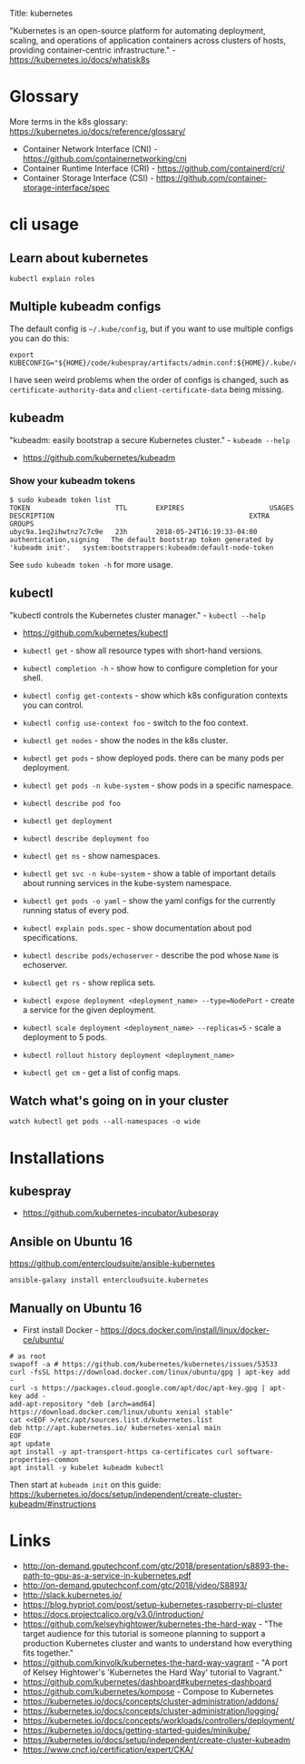 Title: kubernetes

"Kubernetes is an open-source platform for automating deployment, scaling, and operations of application containers across clusters of hosts, providing container-centric infrastructure." - <https://kubernetes.io/docs/whatisk8s>

# Glossary

More terms in the k8s glossary: <https://kubernetes.io/docs/reference/glossary/>

- Container Network Interface (CNI) - https://github.com/containernetworking/cni
- Container Runtime Interface (CRI) - https://github.com/containerd/cri/
- Container Storage Interface (CSI) - https://github.com/container-storage-interface/spec

# cli usage

## Learn about kubernetes

```
kubectl explain roles
```

## Multiple kubeadm configs

The default config is `~/.kube/config`, but if you want to use multiple configs you can do this:

```
export KUBECONFIG="${HOME}/code/kubespray/artifacts/admin.conf:${HOME}/.kube/config"
```

I have seen weird problems when the order of configs is changed, such as `certificate-authority-data` and `client-certificate-data` being missing.

## kubeadm

"kubeadm: easily bootstrap a secure Kubernetes cluster." - `kubeadm --help`

- <https://github.com/kubernetes/kubeadm>

### Show your kubeadm tokens

```
$ sudo kubeadm token list
TOKEN                     TTL       EXPIRES                     USAGES                   DESCRIPTION                                                EXTRA GROUPS
ubyc9a.1eq2ihwtnz7c7c9e   23h       2018-05-24T16:19:33-04:00   authentication,signing   The default bootstrap token generated by 'kubeadm init'.   system:bootstrappers:kubeadm:default-node-token
```

See `sudo kubeadm token -h` for more usage.

## kubectl

"kubectl controls the Kubernetes cluster manager." - `kubectl --help`

- <https://github.com/kubernetes/kubectl>

- `kubectl get` - show all resource types with short-hand versions.
- `kubectl completion -h` - show how to configure completion for your shell.
- `kubectl config get-contexts` - show which k8s configuration contexts you can control.
- `kubectl config use-context foo` - switch to the foo context.
- `kubectl get nodes` - show the nodes in the k8s cluster.
- `kubectl get pods` - show deployed pods. there can be many pods per deployment.
- `kubectl get pods -n kube-system` - show pods in a specific namespace.
- `kubectl describe pod foo`
- `kubectl get deployment`
- `kubectl describe deployment foo`
- `kubectl get ns` - show namespaces.
- `kubectl get svc -n kube-system` - show a table of important details about running services in the kube-system namespace.
- `kubectl get pods -o yaml` - show the yaml configs for the currently running status of every pod.
- `kubectl explain pods.spec` - show documentation about pod specifications.
- `kubectl describe pods/echoserver` - describe the pod whose `Name` is echoserver.
- `kubectl get rs` - show replica sets.
- `kubectl expose deployment <deployment_name> --type=NodePort` - create a service for the given deployment.
- `kubectl scale deployment <deployment_name> --replicas=5` - scale a deployment to 5 pods.
- `kubectl rollout history deployment <deployment_name>`
- `kubectl get cm` - get a list of config maps.


## Watch what's going on in your cluster

```
watch kubectl get pods --all-namespaces -o wide
```

# Installations

## kubespray

- <https://github.com/kubernetes-incubator/kubespray>

## Ansible on Ubuntu 16

<https://github.com/entercloudsuite/ansible-kubernetes>

```
ansible-galaxy install entercloudsuite.kubernetes
```

## Manually on Ubuntu 16


- First install Docker - <https://docs.docker.com/install/linux/docker-ce/ubuntu/>

```
# as root
swapoff -a # https://github.com/kubernetes/kubernetes/issues/53533
curl -fsSL https://download.docker.com/linux/ubuntu/gpg | apt-key add -
curl -s https://packages.cloud.google.com/apt/doc/apt-key.gpg | apt-key add -
add-apt-repository "deb [arch=amd64] https://download.docker.com/linux/ubuntu xenial stable"
cat <<EOF >/etc/apt/sources.list.d/kubernetes.list
deb http://apt.kubernetes.io/ kubernetes-xenial main
EOF
apt update
apt install -y apt-transport-https ca-certificates curl software-properties-common
apt install -y kubelet kubeadm kubectl
```

Then start at `kubeadm init` on this guide: <https://kubernetes.io/docs/setup/independent/create-cluster-kubeadm/#instructions>

# Links

- <http://on-demand.gputechconf.com/gtc/2018/presentation/s8893-the-path-to-gpu-as-a-service-in-kubernetes.pdf>
- <http://on-demand.gputechconf.com/gtc/2018/video/S8893/>
- <http://slack.kubernetes.io/>
- <https://blog.hypriot.com/post/setup-kubernetes-raspberry-pi-cluster>
- <https://docs.projectcalico.org/v3.0/introduction/>
- <https://github.com/kelseyhightower/kubernetes-the-hard-way> - "The target audience for this tutorial is someone planning to support a production Kubernetes cluster and wants to understand how everything fits together."
- <https://github.com/kinvolk/kubernetes-the-hard-way-vagrant> - "A port of Kelsey Hightower's 'Kubernetes the Hard Way' tutorial to Vagrant."
- <https://github.com/kubernetes/dashboard#kubernetes-dashboard>
- <https://github.com/kubernetes/kompose> - Compose to Kubernetes
- <https://kubernetes.io/docs/concepts/cluster-administration/addons/>
- <https://kubernetes.io/docs/concepts/cluster-administration/logging/>
- <https://kubernetes.io/docs/concepts/workloads/controllers/deployment/>
- <https://kubernetes.io/docs/getting-started-guides/minikube/>
- <https://kubernetes.io/docs/setup/independent/create-cluster-kubeadm>
- <https://www.cncf.io/certification/expert/CKA/>
